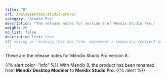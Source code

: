 ```yaml
---
title: "8"
url: /releasenotes/studio-pro/8/
category: "Studio Pro"
description: "The release notes for version 8 of Mendix Studio Pro."
weight: 20
no_list: false
description_list: true
#If moving or renaming this doc file, implement a temporary redirect and let the respective team know they should update the URL in the product. See Mapping to Products for more details.
---
```


These are the release notes for Mendix Studio Pro version 8:



{{% alert color="info" %}}
With Mendix 8, the product has been renamed from **Mendix Desktop Modeler** to **Mendix Studio Pro**.
{{% /alert %}}